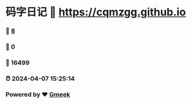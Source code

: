 # 码字日记 :link: https://cqmzgg.github.io 
### :page_facing_up: [8](https://cqmzgg.github.io/tag.html) 
### :speech_balloon: 0 
### :hibiscus: 16499 
### :alarm_clock: 2024-04-07 15:25:14 
### Powered by :heart: [Gmeek](https://github.com/Meekdai/Gmeek)
